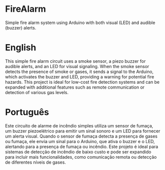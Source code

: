 # FireAlarm
Simple fire alarm system using Arduino with both visual (LED) and audible (buzzer) alerts.

<h1>English</h1>
<p>This simple fire alarm circuit uses a smoke sensor, a piezo buzzer for audible alerts, and an LED for visual signaling. When the smoke sensor detects the presence of smoke or gases, it sends a signal to the Arduino, which activates the buzzer and LED, providing a warning for potential fire hazards. This project is ideal for low-cost fire detection systems and can be expanded with additional features such as remote communication or detection of various gas levels.</p>

<h1>Português</h1>
<p>Este circuito de alarme de incêndio simples utiliza um sensor de fumaça, um buzzer piezoelétrico para emitir um sinal sonoro e um LED para fornecer um alerta visual. Quando o sensor de fumaça detecta a presença de gases ou fumaça, ele envia um sinal para o Arduino, que ativa o buzzer e o LED, alertando para a presença de fumaça ou incêndio. Este projeto é ideal para sistemas de detecção de incêndio de baixo custo e pode ser expandido para incluir mais funcionalidades, como comunicação remota ou detecção de diferentes níveis de gases.</p>
